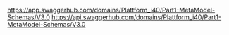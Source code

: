 https://app.swaggerhub.com/domains/Plattform_i40/Part1-MetaModel-Schemas/V3.0
https://api.swaggerhub.com/domains/Plattform_i40/Part1-MetaModel-Schemas/V3.0